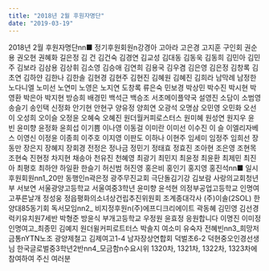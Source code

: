 ```yaml
---
title: "2018년 2월 후원자명단"
date: "2019-03-19"
---
```


2018년 2월 후원자명단nn■ 정기후원회원n강경아 고아라 고은경 고지훈 구인회 권순용 권오현 권혜화 길은정 김 건 김건숙 김경연 김교성 김대동 김동욱 김동희 김민아 김민주 김보라 김삼용 김상휘 김소영 김승애 김연희 김용국 김우겸 김은영 김은정 김창록 김초연 김하얀 김한나 김한솔 김현경 김현주 김현진 김혜원 김혜진 김희라 남막례 남정한 노다니엘 노미선 노연미 노영은 노지연 도창록 류은숙 민보경 박상민 박수진 박시현 박영환 박은아 박지현 방승희 배경민 백석근 백승조 서초메이플약국 설영진 소담이 소범영 송슬기 송인택 신정화 안기현 안현구 양유정 양희연 오광석 오명삼 오민영 오민화 오선이 오성희 오이슬 오정윤 오혜숙 오혜진 원더월커피로스터스 원미혜 원성연 원지우 윤 빈 윤미향 윤정화 윤희섭 이기쁨 이나영 이동걸 이미란 이미선 이수진 이 슬 이엘리자베스 이영신 이정윤 이종희 이주호 이지영 이판도 이하나 이현주 임세미 임정주 임희선 장동만 장은지 장혜지 장회경 전정은 정나금 정민기 정태효 정효진 조아현 조은영 조현목 조현숙 진현정 차지현 채송아 천유진 천혜영 최광기 최민지 최윤정 최윤환 최제민 최진아 최평호 최하얀 하일환 한슬기 허신범 허진영 홍은비 홍인기 홍지영 홍진석nn■ 일시후원회원nn1\_20만 동행인n곽은정 광주무진교회 극단돌김기강 김보람 사랑의교회청년부 서보연 서울광양고등학교 서울여중3학년 윤미향 윤석현 의정부공업고등학교 인명여고푸른날개 정성웅 정읍평화의소녀상건립추진위원회 조계종대각사 (주)이솔(2SOL) 한양대85동기회 독서모임nn2\_ 비지정후원n(주)에프디크리에이트 곽동혜 김민영 김선경 럭키유치원7세반 박형준 방윤식 부개고등학교 우정원 윤효정 응원합니다 이명진 이미정 인명여고\_최종민 김예지 원더윌커피로트터스 박솔지 여소미 유숙자 전혜빈nn3\_희망저금통nYTN노조 광양제철고 김제여고1-4 남자장상연합회 덕벌초6-2 덕현중오인경선생님 한국글로벌중3학년2반nn4\_모금함n수요시위 1320차, 1321차, 1322차, 1323차에 참여하여 주신 여러분
